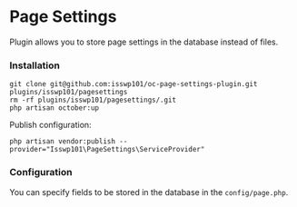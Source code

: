 # Page Settings

Plugin allows you to store page settings in the database instead of files.

### Installation

```
git clone git@github.com:isswp101/oc-page-settings-plugin.git plugins/isswp101/pagesettings
rm -rf plugins/isswp101/pagesettings/.git
php artisan october:up
```

Publish configuration:

```
php artisan vendor:publish --provider="Isswp101\PageSettings\ServiceProvider"
```

### Configuration

You can specify fields to be stored in the database in the `config/page.php`.